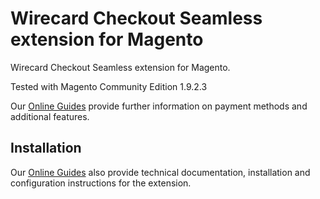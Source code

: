 # Wirecard Checkout Seamless extension for Magento
Wirecard Checkout Seamless extension for Magento. 

Tested with Magento Community Edition 1.9.2.3

Our [Online Guides](https://guides.wirecard.at/) provide further information on payment methods and additional features. 

## Installation
Our [Online Guides](https://guides.wirecard.at/shop_plugins:spree_wcp:start "Installation details") also provide technical documentation, installation and configuration instructions for the extension.

